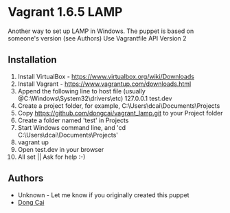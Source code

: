# Vagrant 1.6.5 LAMP

Another way to set up LAMP in Windows. The puppet is based on someone's version (see Authors)
Use Vagrantfile API Version 2

## Installation
1. Install VirtualBox - https://www.virtualbox.org/wiki/Downloads
2. Install Vagrant - https://www.vagrantup.com/downloads.html
3. Append the following line to host file (usually @C:\Windows\System32\drivers\etc)
   127.0.0.1       test.dev
4. Create a project folder, for example,  C:\Users\dcai\Documents\Projects
5. Copy https://github.com/dongcai/vagrant_lamp.git to your Project folder
6. Create a folder named 'test' in Projects
7. Start Windows command line, and 'cd C:\Users\dcai\Documents\Projects'
8. vagrant up
9. Open test.dev in your browser 
10. All set || Ask for help :-)
	
## Authors
* Unknown - Let me know if you originally created this puppet
* [Dong Cai](https://github.com/dongcai)
